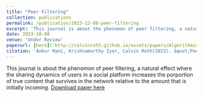 ```yaml
---
title: "Peer Filtering"
collection: publications
permalink: /publication/2023-12-08-peer-filtering
excerpt: 'This journal is about the phenomon of peer filtering, a natural effect where the sharing dynamics of users in a social platform increases the porportion of true content that survives in the network relative to the amount that is initially incoming. [Download paper here](http://calvinroth.github.io/assets/papers/Algorithmic_Mechanisms_For_Countering_Misinformation.pdf) Recommended citation: will add when published. '
date: 2023-10-08
venue: 'Under Review'
paperurl: [here]('http://calvinroth.github.io/assets/papers/Algorithmic_Mechanisms_For_Countering_Misinformation.pdf')
citation: 'Ankur Mani, Krishnamurthy Iyer, Calvin Roth(2023). &quot;Peer Filtering &quot; <i>Under Review</i>. 1(3).'
---
```


This journal is about the phenomon of peer filtering, a natural effect where the sharing dynamics of users in a social platform increases the porportion of true content that survives in the network relative to the amount that is initially incoming. 
[Download paper here](http://calvinroth.github.io/assets/papers/Algorithmic_Mechanisms_For_Countering_Misinformation.pdf)
